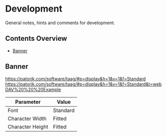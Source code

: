 # Development
General notes, hints and comments for development.

## Contents Overview
* [Banner](#banner)

## Banner
https://patorjk.com/software/taag/#p=display&h=1&v=1&f=Standard  
https://patorjk.com/software/taag/#p=display&h=1&v=1&f=Standard&t=webDAV%20%20%20Example

| Parameter        | Value    |
| ---------------- | -------- |
| Font             | Standard |
| Character Width  | Fitted   |
| Character Height | Fitted   |